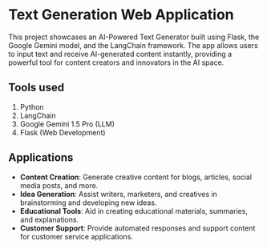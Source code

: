 # Text Generation Web Application
This project showcases an AI-Powered Text Generator built using Flask, the Google Gemini model, and the LangChain framework. The app allows users to input text and receive AI-generated content instantly, providing a powerful tool for content creators and innovators in the AI space.

## Tools used
1. Python
2. LangChain
3. Google Gemini 1.5 Pro (LLM)
4. Flask (Web Development)

## Applications
- **Content Creation**: Generate creative content for blogs, articles, social media posts, and more.
- **Idea Generation**: Assist writers, marketers, and creatives in brainstorming and developing new ideas.
- **Educational Tools**: Aid in creating educational materials, summaries, and explanations.
- **Customer Support**: Provide automated responses and support content for customer service applications.
